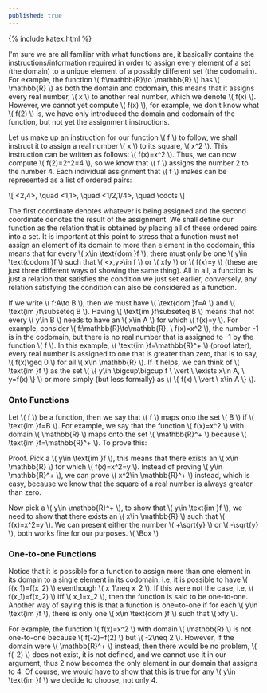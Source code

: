 ```yaml
---
published: true
---
```

{% include katex.html %}

I'm sure we are all familiar with what functions are, it basically contains the instructions/information required in order to assign every element of a set (the domain) to a unique element of a possibly different set (the codomain). For example, the function \\( f:\mathbb{R}\to \mathbb{R} \\) has \\( \mathbb{R} \\) as both the domain and codomain, this means that it assigns every real number, \\( x \\) to another real number, which we denote \\( f(x) \\). However, we cannot yet compute \\( f(x) \\), for example, we don't know what \\( f(2) \\) is, we have only introduced the domain and codomain of the function, but not yet the assignment instructions. 

Let us make up an instruction for our function \\( f \\) to follow, we shall instruct it to assign a real number \\( x \\) to its square, \\( x^2 \\). This instruction can be written as follows: \\( f(x)=x^2 \\). Thus, we can now compute \\( f(2)=2^2=4 \\), so we know that \\( f \\) assigns the number 2 to the number 4. Each individual assignment that \\( f \\) makes can be represented as a list of ordered pairs:

\\[ <2,4>, \quad <1,1>, \quad <1/2,1/4>, \quad \cdots \\]

The first coordinate denotes whatever is being assigned and the second coordinate denotes the result of the assignment. We shall define our function as the relation that is obtained by placing all of these ordered pairs into a set. It is important at this point to stress that a function must not assign an element of its domain to more than element in the codomain, this means that for every \\( x\in \text{dom }f \\), there must only be one \\( y\in \text{codom }f \\) such that \\( <x,y>\in f \\) or \\( xfy \\) or \\( f(x)=y \\) (these are just three different ways of showing the same thing). All in all, a function is just a relation that satisfies the condition we just set earlier, conversely, any relation satisfying the condition can also be considered as a function.

If we write \\( f:A\to B \\), then we must have \\( \text{dom }f=A \\) and \\( \text{im }f\subseteq B \\). Having \\( \text{im }f\subseteq B \\) means that not every \\( y\in B \\) needs to have an \\( x\in A \\) for which \\( f(x)=y \\). For example, consider \\( f:\mathbb{R}\to\mathbb{R}, \ f(x)=x^2 \\), the number -1 is in the codomain, but there is no real number that is assigned to -1 by the function \\( f \\). In this example, \\( \text{im }f=\mathbb{R}^+ \\) (proof later), every real number is assigned to one that is greater than zero, that is to say, \\( f(x)\geq 0 \\) for all \\( x\in \mathbb{R} \\). If it helps, we can think of \\( \text{im }f \\) as the set \\( \\{ y\in \bigcup\bigcup f \ \vert \ \exists x\in A, \ y=f(x) \\} \\) or more simply (but less formally) as \\( \\{ f(x) \ \vert \ x\in A \\} \\).

### Onto Functions

Let \\( f \\) be a function, then we say that \\( f \\) maps onto the set \\( B \\) if \\( \text{im }f=B \\). For example, we say that the function \\( f(x)=x^2 \\) with domain \\( \mathbb{R} \\) maps onto the set \\( \mathbb{R}^+ \\) because \\( \text{im }f=\mathbb{R}^+ \\). To prove this:

Proof. Pick a \\( y\in \text{im }f \\), this means that there exists an \\( x\in \mathbb{R} \\) for which \\( f(x)=x^2=y \\). Instead of proving \\( y\in \mathbb{R}^+ \\), we can prove \\( x^2\in \mathbb{R}^+ \\) instead, which is easy, because we know that the square of a real number is always greater than zero.

Now pick a \\( y\in \mathbb{R}^+ \\), to show that \\( y\in \text{im }f \\), we need to show that there exists an \\( x\in \mathbb{R} \\) such that \\( f(x)=x^2=y \\). We can present either the number \\( +\sqrt{y} \\) or \\( -\sqrt{y} \\), both works fine for our purposes. \\( \Box \\) 

### One-to-one Functions

Notice that it is possible for a function to assign more than one element in its domain to a single element in its codomain, i.e, it is possible to have \\( f(x_1)=f(x_2) \\) eventhough \\( x_1\neq x_2 \\). If this were not the case, i.e, \\( f(x_1)=f(x_2) \\) iff \\( x_1=x_2 \\), then the function is said to be one-to-one. Another way of saying this is that a function is one=to-one if for each \\( y\in \text{im }f \\), there is only one \\( x\in \text{dom }f \\) such that \\( xfy \\).

For example, the function \\( f(x)=x^2 \\) with domain \\( \mathbb{R} \\) is not one-to-one because \\( f(-2)=f(2) \\) but \\( -2\neq 2 \\). However, if the domain were \\( \mathbb{R}^+ \\) instead, then there would be no problem, \\( f(-2) \\) does not exist, it is not defined, and we cannot use it in our argument, thus 2 now becomes the only element in our domain that assigns to 4. Of course, we would have to show that this is true for any \\( y\in \text{im }f \\) we decide to choose, not only 4.


